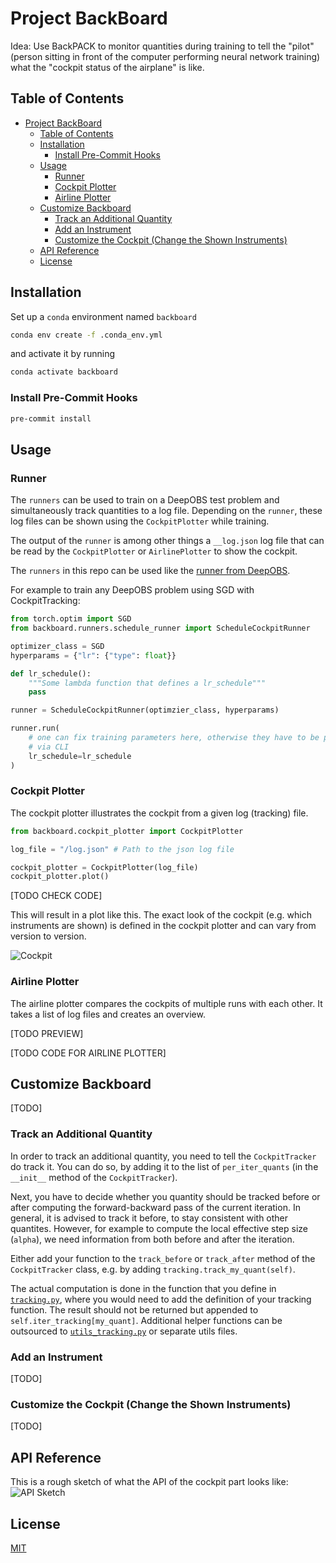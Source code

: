 # Project BackBoard

Idea: Use BackPACK to monitor quantities during training to tell the "pilot"
(person sitting in front of the computer performing neural network training)
what the "cockpit status of the airplane" is like.

## Table of Contents

- [Project BackBoard](#project-backboard)
  - [Table of Contents](#table-of-contents)
  - [Installation](#installation)
    - [Install Pre-Commit Hooks](#install-pre-commit-hooks)
  - [Usage](#usage)
    - [Runner](#runner)
    - [Cockpit Plotter](#cockpit-plotter)
    - [Airline Plotter](#airline-plotter)
  - [Customize Backboard](#customize-backboard)
    - [Track an Additional Quantity](#track-an-additional-quantity)
    - [Add an Instrument](#add-an-instrument)
    - [Customize the Cockpit (Change the Shown Instruments)](#customize-the-cockpit-change-the-shown-instruments)
  - [API Reference](#api-reference)
  - [License](#license)

## Installation

Set up a `conda` environment named `backboard`
  
```bash
conda env create -f .conda_env.yml
```

and activate it by running
  
```bash
conda activate backboard
```

### Install Pre-Commit Hooks

```bash
pre-commit install
```

## Usage

### Runner

The `runners` can be used to train on a DeepOBS test problem and simultaneously
track quantities to a log file. Depending on the `runner`, these log files can
be shown using the `CockpitPlotter` while training.

The output of the `runner` is among other things a `__log.json` log file that
can be read by the `CockpitPlotter` or `AirlinePlotter` to show the cockpit.

The `runners` in this repo can be used like the
[runner from DeepOBS](https://deepobs.readthedocs.io/en/v1.2.0-beta0_a/api/pytorch/runner.html).

For example to train any DeepOBS problem using SGD with CockpitTracking:

```python
from torch.optim import SGD
from backboard.runners.schedule_runner import ScheduleCockpitRunner

optimizer_class = SGD
hyperparams = {"lr": {"type": float}}

def lr_schedule():
    """Some lambda function that defines a lr_schedule"""
    pass

runner = ScheduleCockpitRunner(optimzier_class, hyperparams)

runner.run(
    # one can fix training parameters here, otherwise they have to be passed
    # via CLI
    lr_schedule=lr_schedule
)
```

### Cockpit Plotter

The cockpit plotter illustrates the cockpit from a given log (tracking) file.

```python
from backboard.cockpit_plotter import CockpitPlotter

log_file = "/log.json" # Path to the json log file

cockpit_plotter = CockpitPlotter(log_file)
cockpit_plotter.plot()
```

[TODO CHECK CODE]

This will result in a plot like this. The exact look of the cockpit
(e.g. which instruments are shown) is defined in the cockpit plotter and can
vary from version to version.

![Cockpit](docs/sample_cockpit.png)

### Airline Plotter

The airline plotter compares the cockpits of multiple runs with each other.
It takes a list of log files and creates an overview.

[TODO PREVIEW]

[TODO CODE FOR AIRLINE PLOTTER]

## Customize Backboard

[TODO]

### Track an Additional Quantity

In order to track an additional quantity, you need to tell the `CockpitTracker`
do track it. You can do so, by adding it to the list of `per_iter_quants`
(in the `__init__` method of the `CockpitTracker`).

Next, you have to decide whether you quantity should be tracked before or after
computing the forward-backward pass of the current iteration.
In general, it is advised to track it before, to stay consistent with other
quantites. However, for example to compute the local effective step size (`alpha`),
we need information from both before and after the iteration.

Either add your function to the `track_before` or `track_after` method of the
`CockpitTracker` class, e.g. by adding `tracking.track_my_quant(self)`.

The actual computation is done in the function that you define in
[`tracking.py`](backboard/tracking/tracking.py), where you would need to add
the definition of your tracking function. The result should not be returned but
appended to `self.iter_tracking[my_quant]`. Additional helper functions can be outsourced to [`utils_tracking.py`](backboard/tracking/utils_tracking.py) or separate utils files.

### Add an Instrument

[TODO]

### Customize the Cockpit (Change the Shown Instruments)

[TODO]

## API Reference

This is a rough sketch of what the API of the cockpit part looks like:
![API Sketch](docs/cockpit_api.png)

## License

[MIT](https://opensource.org/licenses/MIT)
